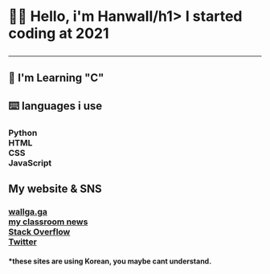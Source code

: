 <h1>🙋‍♂️ Hello, i'm Hanwall/h1>
I started coding at 2021
<hr>
<h2>👀 I'm Learning "C"</h2>
<h2>⌨️ languages i use</h2>
<h3>Python<br>
HTML<br>
CSS<br>
JavaScript<br>
<h2>My website & SNS</h2>
<h3><a href="https://wallga.ga">wallga.ga</a><br>
<a href="https://gs14news.ga">my classroom news</a><br>
<a href="https://stackoverflow.com/users/17465974/wallga">Stack Overflow</a><br>
<a href="https://twitter.com/wallga_21">Twitter</a><br>
<h4>*these sites are using Korean, you maybe cant understand.</h4> 
